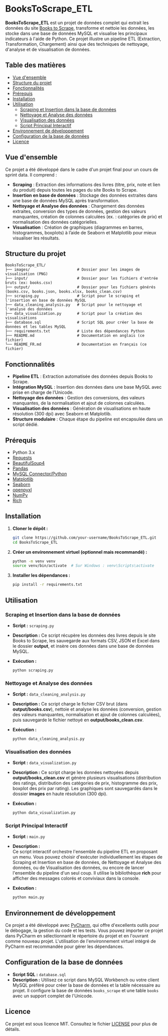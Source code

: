 # BooksToScrape_ETL

**BooksToScrape_ETL** est un projet de données complet qui extrait les données du site [Books to Scrape](http://books.toscrape.com/), transforme et nettoie les données, les stocke dans une base de données MySQL et visualise les principaux indicateurs à l'aide de Python. Ce projet illustre un pipeline ETL (Extraction, Transformation, Chargement) ainsi que des techniques de nettoyage, d'analyse et de visualisation de données.

## Table des matières

- [Vue d'ensemble](#vue-densemble)
- [Structure du projet](#structure-du-projet)
- [Fonctionnalités](#fonctionnalités)
- [Prérequis](#prérequis)
- [Installation](#installation)
- [Utilisation](#utilisation)
  - [Scraping et Insertion dans la base de données](#scraping-et-insertion-dans-la-base-de-données)
  - [Nettoyage et Analyse des données](#nettoyage-et-analyse-des-données)
  - [Visualisation des données](#visualisation-des-données)
  - [Script Principal Interactif](#script-principal-interactif)
- [Environnement de développement](#environnement-de-développement)
- [Configuration de la base de données](#configuration-de-la-base-de-données)
- [Licence](#licence)

## Vue d'ensemble

Ce projet a été développé dans le cadre d'un projet final pour un cours de sprint data. Il comprend :

- **Scraping** : Extraction des informations des livres (titre, prix, note et lien du produit) depuis toutes les pages du site Books to Scrape.
- **Insertion en base de données** : Stockage des données extraites dans une base de données MySQL après transformation.
- **Nettoyage et Analyse des données** : Chargement des données extraites, conversion des types de données, gestion des valeurs manquantes, création de colonnes calculées (ex. : catégories de prix) et normalisation des données catégorielles.
- **Visualisation** : Création de graphiques (diagrammes en barres, histogrammes, boxplots) à l’aide de Seaborn et Matplotlib pour mieux visualiser les résultats.

## Structure du projet

```plaintext
BooksToScrape_ETL/
├── images/                     # Dossier pour les images de visualisation (PNG)
├── input/                      # Dossier pour les fichiers d'entrée bruts (ex: books.csv)
├── output/                     # Dossier pour les fichiers générés (books.csv, books.json, books.xlsx, books_clean.csv)
├── scraping.py                 # Script pour le scraping et l'insertion en base de données MySQL
├── data_cleaning_analysis.py   # Script pour le nettoyage et l'analyse des données
├── data_visualization.py       # Script pour la création des visualisations
├── database.sql                # Script SQL pour créer la base de données et les tables MySQL
├── requirements.txt            # Liste des dépendances Python
├── README.md                   # Documentation en anglais (ce fichier)
└── README_FR.md                # Documentation en français (ce fichier)
```

## Fonctionnalités

- **Pipeline ETL** : Extraction automatisée des données depuis Books to Scrape.
- **Intégration MySQL** : Insertion des données dans une base MySQL avec prise en charge de l’Unicode.
- **Nettoyage des données** : Gestion des conversions, des valeurs manquantes, de la normalisation et ajout de colonnes calculées.
- **Visualisation des données** : Génération de visualisations en haute résolution (300 dpi) avec Seaborn et Matplotlib.
- **Structure modulaire** : Chaque étape du pipeline est encapsulée dans un script dédié.

## Prérequis

- Python 3.x
- [Requests](https://docs.python-requests.org/)
- [BeautifulSoup4](https://www.crummy.com/software/BeautifulSoup/)
- [Pandas](https://pandas.pydata.org/)
- [MySQL Connector/Python](https://dev.mysql.com/doc/connector-python/en/)
- [Matplotlib](https://matplotlib.org/)
- [Seaborn](https://seaborn.pydata.org/)
- [openpyxl](https://pypi.org/project/openpyxl/)
- [NumPy](https://numpy.org/)
- [Rich](https://rich.readthedocs.io/)

## Installation

1. **Cloner le dépôt :**

   ```bash
   git clone https://github.com/your-username/BooksToScrape_ETL.git
   cd BooksToScrape_ETL
   ```

2. **Créer un environnement virtuel (optionnel mais recommandé) :**

   ```bash
   python -m venv venv
   source venv/bin/activate  # Sur Windows : venv\Scripts\activate
   ```

3. **Installer les dépendances :**

   ```bash
   pip install -r requirements.txt
   ```

## Utilisation

### Scraping et Insertion dans la base de données

- **Script :** `scraping.py`
- **Description :** Ce script récupère les données des livres depuis le site Books to Scrape, les sauvegarde aux formats CSV, JSON et Excel dans le dossier **output**, et insère ces données dans une base de données MySQL.
- **Exécution :**

  ```bash
  python scraping.py
  ```

### Nettoyage et Analyse des données

- **Script :** `data_cleaning_analysis.py`
- **Description :** Ce script charge le fichier CSV brut (dans **output/books.csv**), nettoie et analyse les données (conversion, gestion des valeurs manquantes, normalisation et ajout de colonnes calculées), puis sauvegarde le fichier nettoyé en **output/books_clean.csv**.
- **Exécution :**

  ```bash
  python data_cleaning_analysis.py
  ```

### Visualisation des données

- **Script :** `data_visualization.py`
- **Description :** Ce script charge les données nettoyées depuis **output/books_clean.csv** et génère plusieurs visualisations (distribution des ratings, distribution des catégories de prix, histogramme des prix, boxplot des prix par rating). Les graphiques sont sauvegardés dans le dossier **images** en haute résolution (300 dpi).
- **Exécution :**

  ```bash
  python data_visualization.py
  ```

### Script Principal Interactif

- **Script :** `main.py`
- **Description :**  
  Ce script interactif orchestre l'ensemble du pipeline ETL en proposant un menu. Vous pouvez choisir d'exécuter individuellement les étapes de Scraping et Insertion en base de données, de Nettoyage et Analyse des données, ou de Visualisation des données, ou encore de lancer l'ensemble du pipeline d'un seul coup. Il utilise la bibliothèque **rich** pour afficher des messages colorés et conviviaux dans la console.
- **Exécution :**

  ```bash
  python main.py
  ```

## Environnement de développement

Ce projet a été développé avec [PyCharm](https://www.jetbrains.com/pycharm/), qui offre d'excellents outils pour le débogage, la gestion du code et les tests. Vous pouvez importer ce projet dans PyCharm en sélectionnant le répertoire du projet et en l'ouvrant comme nouveau projet. L'utilisation de l'environnement virtuel intégré de PyCharm est recommandée pour gérer les dépendances.

## Configuration de la base de données

- **Script SQL :** `database.sql`
- **Description :** Utilisez ce script dans MySQL Workbench ou votre client MySQL préféré pour créer la base de données et la table nécessaire au projet. Il configure la base de données `books_scrape` et une table `books` avec un support complet de l'Unicode.

## Licence

Ce projet est sous licence MIT. Consultez le fichier [LICENSE](LICENSE) pour plus de détails.

